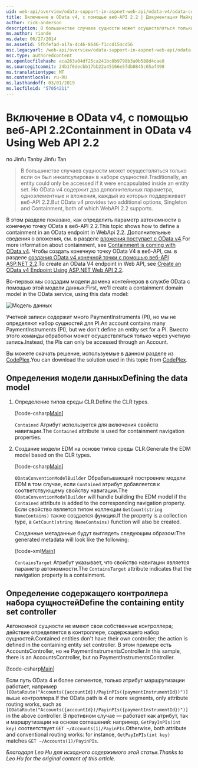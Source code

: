 ```yaml
---
uid: web-api/overview/odata-support-in-aspnet-web-api/odata-v4/odata-containment-in-web-api-22
title: Включение в OData v4, с помощью веб-API 2.2 | Документация Майкрософт
author: rick-anderson
description: В большинстве случаев сущности может осуществляться только если он был инкапсулирован в наборе сущностей. Но OData v4 содержит два дополнительных параметра, одноэлементные и Con...
ms.author: riande
ms.date: 06/27/2014
ms.assetid: 5fbfefad-a17a-4c46-8646-f1ccd154cd56
msc.legacyurl: /web-api/overview/odata-support-in-aspnet-web-api/odata-v4/odata-containment-in-web-api-22
msc.type: authoredcontent
ms.openlocfilehash: aca263a04df25ca241bc0b9798b3a0b588d4cae8
ms.sourcegitcommit: 24b1f6decbb17bb22a45166e5fdb0845c65af498
ms.translationtype: MT
ms.contentlocale: ru-RU
ms.lasthandoff: 03/01/2019
ms.locfileid: "57054211"
---
```

<a name="containment-in-odata-v4-using-web-api-22"></a><span data-ttu-id="e1b3a-104">Включение в OData v4, с помощью веб-API 2.2</span><span class="sxs-lookup"><span data-stu-id="e1b3a-104">Containment in OData v4 Using Web API 2.2</span></span>
====================
<span data-ttu-id="e1b3a-105">по Jinfu Tan</span><span class="sxs-lookup"><span data-stu-id="e1b3a-105">by Jinfu Tan</span></span>

> <span data-ttu-id="e1b3a-106">В большинстве случаев сущности может осуществляться только если он был инкапсулирован в наборе сущностей.</span><span class="sxs-lookup"><span data-stu-id="e1b3a-106">Traditionally, an entity could only be accessed if it were encapsulated inside an entity set.</span></span> <span data-ttu-id="e1b3a-107">Но OData v4 содержит два дополнительных параметра, одноэлементные и вложения, каждый из которых поддерживает веб-API 2.2.</span><span class="sxs-lookup"><span data-stu-id="e1b3a-107">But OData v4 provides two additional options, Singleton and Containment, both of which WebAPI 2.2 supports.</span></span>


<span data-ttu-id="e1b3a-108">В этом разделе показано, как определить параметр автономности в конечную точку OData в веб-API 2.2.</span><span class="sxs-lookup"><span data-stu-id="e1b3a-108">This topic shows how to define a containment in an OData endpoint in WebApi 2.2.</span></span> <span data-ttu-id="e1b3a-109">Дополнительные сведения о вложения, см. в разделе [вложения поступает с OData v4](https://blogs.msdn.com/b/odatateam/archive/2014/03/13/containment-is-coming-with-odata-v4.aspx).</span><span class="sxs-lookup"><span data-stu-id="e1b3a-109">For more information about containment, see [Containment is coming with OData v4](https://blogs.msdn.com/b/odatateam/archive/2014/03/13/containment-is-coming-with-odata-v4.aspx).</span></span> <span data-ttu-id="e1b3a-110">Чтобы создать конечную точку OData V4 в веб-API, см. в разделе [создания OData v4 конечной точки с помощью веб-API ASP.NET 2.2](create-an-odata-v4-endpoint.md).</span><span class="sxs-lookup"><span data-stu-id="e1b3a-110">To create an OData V4 endpoint in Web API, see [Create an OData v4 Endpoint Using ASP.NET Web API 2.2](create-an-odata-v4-endpoint.md).</span></span>

<span data-ttu-id="e1b3a-111">Во-первых мы создадим модели домена контейнеров в службе OData с помощью этой модели данных:</span><span class="sxs-lookup"><span data-stu-id="e1b3a-111">First, we'll create a containment domain model in the OData service, using this data model:</span></span>

![Модель данных](odata-containment-in-web-api-22/_static/image1.png)

<span data-ttu-id="e1b3a-113">Учетной записи содержит много PaymentInstruments (PI), но мы не определяют набор сущностей для PI.</span><span class="sxs-lookup"><span data-stu-id="e1b3a-113">An account contains many PaymentInstruments (PI), but we don't define an entity set for a PI.</span></span> <span data-ttu-id="e1b3a-114">Вместо этого команды обработки может осуществляться только через учетную запись.</span><span class="sxs-lookup"><span data-stu-id="e1b3a-114">Instead, the PIs can only be accessed through an Account.</span></span>

<span data-ttu-id="e1b3a-115">Вы можете скачать решение, используемые в данном разделе из [CodePlex](https://aspnet.codeplex.com/SourceControl/latest#Samples/WebApi/OData/v4/ODataContainmentSample/).</span><span class="sxs-lookup"><span data-stu-id="e1b3a-115">You can download the solution used in this topic from [CodePlex](https://aspnet.codeplex.com/SourceControl/latest#Samples/WebApi/OData/v4/ODataContainmentSample/).</span></span>

## <a name="defining-the-data-model"></a><span data-ttu-id="e1b3a-116">Определения модели данных</span><span class="sxs-lookup"><span data-stu-id="e1b3a-116">Defining the data model</span></span>

1. <span data-ttu-id="e1b3a-117">Определение типов среды CLR.</span><span class="sxs-lookup"><span data-stu-id="e1b3a-117">Define the CLR types.</span></span>

    [!code-csharp[Main](odata-containment-in-web-api-22/samples/sample1.cs)]

    <span data-ttu-id="e1b3a-118">`Contained` Атрибут используется для включения свойств навигации.</span><span class="sxs-lookup"><span data-stu-id="e1b3a-118">The `Contained` attribute is used for containment navigation properties.</span></span>
2. <span data-ttu-id="e1b3a-119">Создание модели EDM на основе типов среды CLR.</span><span class="sxs-lookup"><span data-stu-id="e1b3a-119">Generate the EDM model based on the CLR types.</span></span>

    [!code-csharp[Main](odata-containment-in-web-api-22/samples/sample2.cs)]

    <span data-ttu-id="e1b3a-120">`ODataConventionModelBuilder` Обрабатывающий построение модели EDM в том случае, если `Contained` атрибут добавляется к соответствующему свойству навигации.</span><span class="sxs-lookup"><span data-stu-id="e1b3a-120">The `ODataConventionModelBuilder` will handle building the EDM model if the `Contained` attribute is added to the corresponding navigation property.</span></span> <span data-ttu-id="e1b3a-121">Если свойство является типом коллекции `GetCount(string NameContains)` также создается функция.</span><span class="sxs-lookup"><span data-stu-id="e1b3a-121">If the property is a collection type, a `GetCount(string NameContains)` function will also be created.</span></span>

    <span data-ttu-id="e1b3a-122">Созданные метаданные будут выглядеть следующим образом:</span><span class="sxs-lookup"><span data-stu-id="e1b3a-122">The generated metadata will look like the following:</span></span>

    [!code-xml[Main](odata-containment-in-web-api-22/samples/sample3.xml?highlight=10)]

    <span data-ttu-id="e1b3a-123">`ContainsTarget` Атрибут указывает, что свойство навигации является параметр автономности.</span><span class="sxs-lookup"><span data-stu-id="e1b3a-123">The `ContainsTarget` attribute indicates that the navigation property is a containment.</span></span>

## <a name="define-the-containing-entity-set-controller"></a><span data-ttu-id="e1b3a-124">Определение содержащего контроллера набора сущностей</span><span class="sxs-lookup"><span data-stu-id="e1b3a-124">Define the containing entity set controller</span></span>

<span data-ttu-id="e1b3a-125">Автономной сущности не имеют свои собственные контроллера; действие определяется в контроллере, содержащего набор сущностей.</span><span class="sxs-lookup"><span data-stu-id="e1b3a-125">Contained entities don't have their own controller; the action is defined in the containing entity set controller.</span></span> <span data-ttu-id="e1b3a-126">В этом примере есть AccountsController, но не PaymentInstrumentsController.</span><span class="sxs-lookup"><span data-stu-id="e1b3a-126">In this sample, there is an AccountsController, but no PaymentInstrumentsController.</span></span>

[!code-csharp[Main](odata-containment-in-web-api-22/samples/sample4.cs)]

<span data-ttu-id="e1b3a-127">Если путь OData 4 и более сегментов, только атрибут маршрутизации работает, например `[ODataRoute("Accounts({accountId})/PayinPIs({paymentInstrumentId})")]` выше контроллера.</span><span class="sxs-lookup"><span data-stu-id="e1b3a-127">If the OData path is 4 or more segments, only attribute routing works, such as `[ODataRoute("Accounts({accountId})/PayinPIs({paymentInstrumentId})")]` in the above controller.</span></span> <span data-ttu-id="e1b3a-128">В противном случае — работает как атрибут, так и маршрутизации на основе соглашений: например, `GetPayInPIs(int key)` соответствует `GET ~/Accounts(1)/PayinPIs`.</span><span class="sxs-lookup"><span data-stu-id="e1b3a-128">Otherwise, both attribute and conventional routing works: for instance, `GetPayInPIs(int key)` matches `GET ~/Accounts(1)/PayinPIs`.</span></span>

<span data-ttu-id="e1b3a-129">*Благодаря Leo Hu для исходного содержимого этой статьи.*</span><span class="sxs-lookup"><span data-stu-id="e1b3a-129">*Thanks to Leo Hu for the original content of this article.*</span></span>
